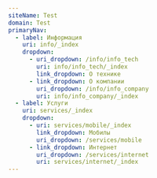```yaml
---
siteName: Test
domain: Test
primaryNav:
  - label: Информация
    uri: info/_index
    dropdown:
      - uri_dropdown: /info/info_tech
        uri: info/info_tech/_index
        link_dropdown: О технике
      - link_dropdown: О компании
        uri_dropdown: /info/info_company
        uri: info/info_company/_index
  - label: Услуги
    uri: services/_index
    dropdown:
      - uri: services/mobile/_index
        link_dropdown: Мобилы
        uri_dropdown: /services/mobile
      - link_dropdown: Интернет
        uri_dropdown: /services/internet
        uri: services/internet/_index
---
```

